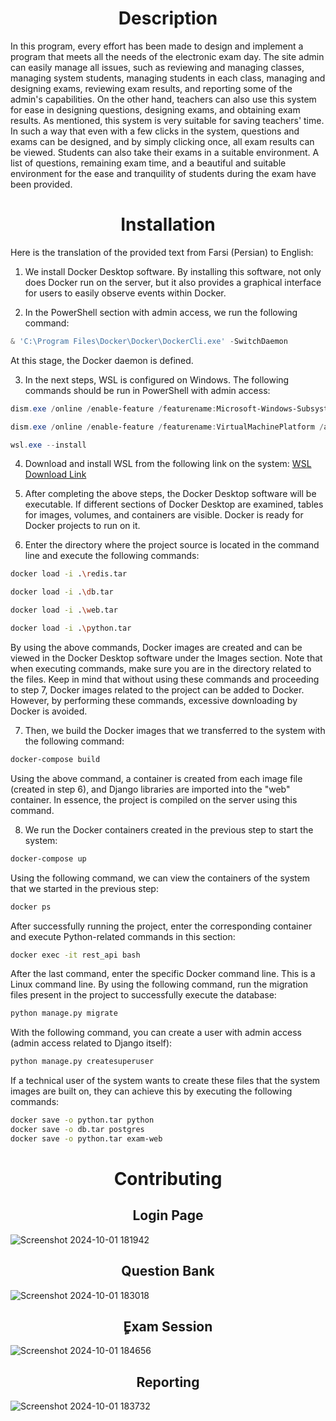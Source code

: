 <h1 align="center">Description</h1>

In this program, every effort has been made to design and implement a program that meets all the needs of the electronic exam day. The site admin can easily manage all issues, such as reviewing and managing classes, managing system students, managing students in each class, managing and designing exams, reviewing exam results, and reporting some of the admin's capabilities. On the other hand, teachers can also use this system for ease in designing questions, designing exams, and obtaining exam results. As mentioned, this system is very suitable for saving teachers' time. In such a way that even with a few clicks in the system, questions and exams can be designed, and by simply clicking once, all exam results can be viewed. Students can also take their exams in a suitable environment. A list of questions, remaining exam time, and a beautiful and suitable environment for the ease and tranquility of students during the exam have been provided. 


<h1 align="center">Installation</h1>

Here is the translation of the provided text from Farsi (Persian) to English:

1. We install Docker Desktop software. By installing this software, not only does Docker run on the server, but it also provides a graphical interface for users to easily observe events within Docker.

2. In the PowerShell section with admin access, we run the following command:
```powershell
& 'C:\Program Files\Docker\Docker\DockerCli.exe' -SwitchDaemon
```
At this stage, the Docker daemon is defined.

3. In the next steps, WSL is configured on Windows. The following commands should be run in PowerShell with admin access:
```powershell
dism.exe /online /enable-feature /featurename:Microsoft-Windows-Subsystem-Linux /all /norestart

dism.exe /online /enable-feature /featurename:VirtualMachinePlatform /all /norestart

wsl.exe --install
```

4. Download and install WSL from the following link on the system:
[WSL Download Link](https://wslstorestorage.blob.core.windows.net/wslblob/wsl_update_x64.msi)

5. After completing the above steps, the Docker Desktop software will be executable. If different sections of Docker Desktop are examined, tables for images, volumes, and containers are visible. Docker is ready for Docker projects to run on it.

6. Enter the directory where the project source is located in the command line and execute the following commands:
```bash
docker load -i .\redis.tar

docker load -i .\db.tar

docker load -i .\web.tar

docker load -i .\python.tar
```
By using the above commands, Docker images are created and can be viewed in the Docker Desktop software under the Images section. Note that when executing commands, make sure you are in the directory related to the files. Keep in mind that without using these commands and proceeding to step 7, Docker images related to the project can be added to Docker. However, by performing these commands, excessive downloading by Docker is avoided.

7. Then, we build the Docker images that we transferred to the system with the following command:
```bash
docker-compose build
```
Using the above command, a container is created from each image file (created in step 6), and Django libraries are imported into the "web" container. In essence, the project is compiled on the server using this command.

8. We run the Docker containers created in the previous step to start the system:
```bash
docker-compose up
```
Using the following command, we can view the containers of the system that we started in the previous step:
```bash
docker ps
```
After successfully running the project, enter the corresponding container and execute Python-related commands in this section:
```bash
docker exec -it rest_api bash
```
After the last command, enter the specific Docker command line. This is a Linux command line. By using the following command, run the migration files present in the project to successfully execute the database:
```bash
python manage.py migrate
```
With the following command, you can create a user with admin access (admin access related to Django itself):
```bash
python manage.py createsuperuser
```
If a technical user of the system wants to create these files that the system images are built on, they can achieve this by executing the following commands:
```bash
docker save -o python.tar python
docker save -o db.tar postgres
docker save -o python.tar exam-web
```


<h1 align="center">Contributing</h1>


<h2 align="center">Login Page</h2>

![Screenshot 2024-10-01 181942](https://github.com/user-attachments/assets/0149f330-b4ff-4fd3-80ea-598c48e62ecb)



<h2 align="center">Question Bank</h2>

![Screenshot 2024-10-01 183018](https://github.com/user-attachments/assets/69d8efd5-e993-4b1a-9481-c1f49238bdc2)


<h2 align="center">ٍExam Session</h2>

![Screenshot 2024-10-01 184656](https://github.com/user-attachments/assets/adfe32e1-6101-4124-8472-ade7f2341418)

<h2 align="center">Reporting</h2>

![Screenshot 2024-10-01 183732](https://github.com/user-attachments/assets/aa5fd5b4-1eb5-47db-abf6-bf735463881c)





